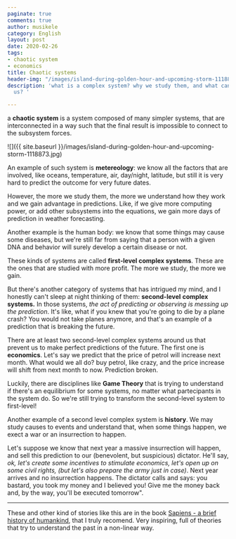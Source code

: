 ```yaml
---
paginate: true
comments: true
author: musikele
category: English
layout: post
date: 2020-02-26
tags:
- chaotic system
- economics
title: Chaotic systems
header-img: "/images/island-during-golden-hour-and-upcoming-storm-1118873.jpg"
description: 'what is a complex system? why we study them, and what can they teach
  us? '

---
```

a **chaotic system** is a system composed of many simpler systems, that are interconnected in a way such that the final result is impossible to connect to the subsystem forces. 

![]({{ site.baseurl }}/images/island-during-golden-hour-and-upcoming-storm-1118873.jpg)

An example of such system is **metereology**: we know all the factors that are involved, like oceans, temperature, air, day/night, latitude, but still it is very hard to predict the outcome for very future dates. 

However, the more we study them, the more we understand how they work and we gain advantage in predictions. Like, if we give more computing power, or add other subsystems into the equations, we gain more days of prediction in weather forecasting. 

Another example is the human body: we know that some things may cause some diseases, but we're still far from saying that a person with a given DNA and behavior will surely develop a certain disease or not. 

These kinds of systems are called **first-level complex systems**. These are the ones that are studied with more profit. The more we study, the more we gain. 

But there's another category of systems that has intrigued my mind, and I honestly can't sleep at night thinking of them: **second-level** **complex systems.** In those systems, _the act of predicting or observing is messing up the prediction_. It's like, what if you knew that you're going to die by a plane crash? You would not take planes anymore, and that's an example of a prediction that is breaking the future. 

There are at least two second-level complex systems around us that prevent us to make perfect predictions of the future. The first one is **economics**. Let's say we predict that the price of petrol will increase next month. What would we all do? buy petrol, like crazy, and the price increase will shift from next month to now. Prediction broken. 

Luckily, there are disciplines like **Game Theory** that is trying to understand if there's an equilibrium for some systems, no matter what partecipants in the system do. So we're still trying to transform the second-level system to first-level! 

Another example of a second level complex system is **history**. We may study causes to events and understand that, when some things happen, we exect a war or an insurrection to happen. 

Let's suppose we know that next year a massive insurrection will happen, and sell this prediction to our (benevolent, but suspicious) dictator. He'll say, _ok, let's create some incentives to stimulate economics, let's open up on some civil rights, (but let's also prepare the army just in case)_. Next year arrives and no insurrection happens. The dictator calls and says: you bastard, you took my money and I believed you! Give me the money back and, by the way, you'll be executed tomorrow". 

***

These and other kind of stories like this are in the book [Sapiens - a brief history of humankind](https://amzn.to/3a5hB1T "Sapiens - a brief history of humankind"), that I truly recomend. Very inspiring, full of theories that try to understand the past in a non-linear way.  